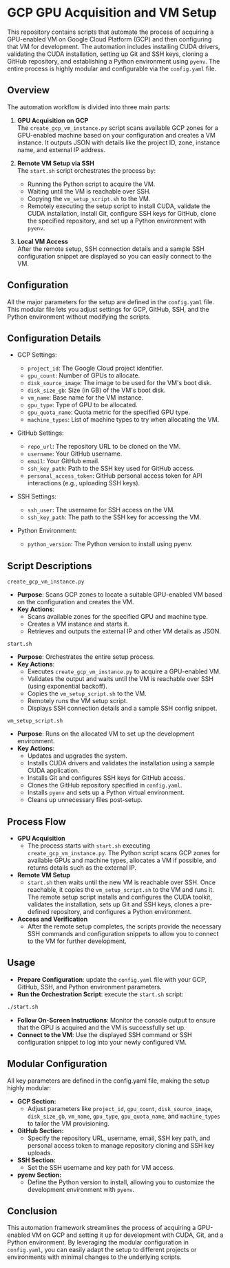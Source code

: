 # GCP GPU Acquisition and VM Setup

This repository contains scripts that automate the process of acquiring a GPU-enabled VM on Google Cloud Platform (GCP) and then configuring that VM for development. The automation includes installing CUDA drivers, validating the CUDA installation, setting up Git and SSH keys, cloning a GitHub repository, and establishing a Python environment using `pyenv`. The entire process is highly modular and configurable via the `config.yaml` file.

## Overview

The automation workflow is divided into three main parts:

1. **GPU Acquisition on GCP**  
   The `create_gcp_vm_instance.py` script scans available GCP zones for a GPU-enabled machine based on your configuration and creates a VM instance. It outputs JSON with details like the project ID, zone, instance name, and external IP address.

2. **Remote VM Setup via SSH**  
   The `start.sh` script orchestrates the process by:
   - Running the Python script to acquire the VM.
   - Waiting until the VM is reachable over SSH.
   - Copying the `vm_setup_script.sh` to the VM.
   - Remotely executing the setup script to install CUDA, validate the CUDA installation, install Git, configure SSH keys for GitHub, clone the specified repository, and set up a Python environment with `pyenv`.

3. **Local VM Access**  
   After the remote setup, SSH connection details and a sample SSH configuration snippet are displayed so you can easily connect to the VM.

## Configuration

All the major parameters for the setup are defined in the `config.yaml` file. This modular file lets you adjust settings for GCP, GitHub, SSH, and the Python environment without modifying the scripts.

## Configuration Details

- GCP Settings:
  - `project_id`: The Google Cloud project identifier.
  - `gpu_count`: Number of GPUs to allocate.
  - `disk_source_image`: The image to be used for the VM's boot disk.
  - `disk_size_gb`: Size (in GB) of the VM's boot disk.
  - `vm_name`: Base name for the VM instance.
  - `gpu_type`: Type of GPU to be allocated.
  - `gpu_quota_name`: Quota metric for the specified GPU type.
  - `machine_types`: List of machine types to try when allocating the VM.

- GitHub Settings:
  - `repo_url`: The repository URL to be cloned on the VM.
  - `username`: Your GitHub username.
  - `email`: Your GitHub email.
  - `ssh_key_path`: Path to the SSH key used for GitHub access.
  - `personal_access_token`: GitHub personal access token for API interactions (e.g., uploading SSH keys).

- SSH Settings:
  - `ssh_user`: The username for SSH access on the VM.
  - `ssh_key_path`: The path to the SSH key for accessing the VM.

- Python Environment:
  - `python_version`: The Python version to install using pyenv.

## Script Descriptions

`create_gcp_vm_instance.py`

- **Purpose**: Scans GCP zones to locate a suitable GPU-enabled VM based on the configuration and creates the VM.
- **Key Actions**:
  - Scans available zones for the specified GPU and machine type.
  - Creates a VM instance and starts it.
  - Retrieves and outputs the external IP and other VM details as JSON.

`start.sh`

- **Purpose**: Orchestrates the entire setup process.
- **Key Actions**:
  - Executes `create_gcp_vm_instance.py` to acquire a GPU-enabled VM.
  - Validates the output and waits until the VM is reachable over SSH (using exponential backoff).
  - Copies the `vm_setup_script.sh` to the VM.
  - Remotely runs the VM setup script.
  - Displays SSH connection details and a sample SSH config snippet.

`vm_setup_script.sh`

- **Purpose**: Runs on the allocated VM to set up the development environment.
- **Key Actions**:
  - Updates and upgrades the system.
  - Installs CUDA drivers and validates the installation using a sample CUDA application.
  - Installs Git and configures SSH keys for GitHub access.
  - Clones the GitHub repository specified in `config.yaml`.
  - Installs `pyenv` and sets up a Python virtual environment.
  - Cleans up unnecessary files post-setup.

## Process Flow

- **GPU Acquisition**
  - The process starts with `start.sh` executing `create_gcp_vm_instance.py`. The Python script scans GCP zones for available GPUs and machine types, allocates a VM if possible, and returns details such as the external IP.
- **Remote VM Setup**
  - `start.sh` then waits until the new VM is reachable over SSH. Once reachable, it copies the `vm_setup_script.sh` to the VM and runs it. The remote setup script installs and configures the CUDA toolkit, validates the installation, sets up Git and SSH keys, clones a pre-defined repository, and configures a Python environment.
- **Access and Verification**
  - After the remote setup completes, the scripts provide the necessary SSH commands and configuration snippets to allow you to connect to the VM for further development.

## Usage

- **Prepare Configuration**: update the `config.yaml` file with your GCP, GitHub, SSH, and Python environment parameters.
- **Run the Orchestration Script**: execute the `start.sh` script:

```bash
./start.sh
```

- **Follow On-Screen Instructions**: Monitor the console output to ensure that the GPU is acquired and the VM is successfully set up.
- **Connect to the VM**: Use the displayed SSH command or SSH configuration snippet to log into your newly configured VM.

## Modular Configuration

All key parameters are defined in the config.yaml file, making the setup highly modular:

- **GCP Section:**
  - Adjust parameters like `project_id`, `gpu_count`, `disk_source_image`, `disk_size_gb`, `vm_name`, `gpu_type`, `gpu_quota_name`, and `machine_types` to tailor the VM provisioning.
- **GitHub Section:**
  - Specify the repository URL, username, email, SSH key path, and personal access token to manage repository cloning and SSH key uploads.
- **SSH Section:**
  - Set the SSH username and key path for VM access.
- **pyenv Section:**
  - Define the Python version to install, allowing you to customize the development environment with `pyenv`.

## Conclusion

This automation framework streamlines the process of acquiring a GPU-enabled VM on GCP and setting it up for development with CUDA, Git, and a Python environment. By leveraging the modular configuration in `config.yaml`, you can easily adapt the setup to different projects or environments with minimal changes to the underlying scripts.
